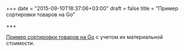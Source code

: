 +++
date = "2015-09-10T18:37:06+03:00"
draft = false
title = "Пример сортировки товаров на Go"

+++

<p><a href="http://adampresley.com/2015/09/06/sorting-inventory-items-in-go.html">Пример сортировки товаров на Go</a> с учетом их материальной стоимости.</p>

